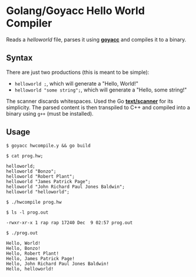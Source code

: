 # Golang/Goyacc Hello World Compiler

Reads a _helloworld_ file, parses it using [**goyacc**](https://pkg.go.dev/modernc.org/goyacc) and compiles it to a binary.

## Syntax

There are just two productions (this is meant to be simple):

* `helloworld ;`, which will generate a "Hello, World!"
* `helloworld "some string";`, which will generate a "Hello, some string!"

The scanner discards whitespaces. Used the Go [**text/scanner**](https://pkg.go.dev/text/scanner) for its simplicity. The parsed content is then transpiled to C++ and compiled into a binary using `g++` (must be installed).

## Usage

```
$ goyacc hwcompile.y && go build

$ cat prog.hw;

helloworld;
helloworld "Bonzo";
helloworld "Robert Plant";
helloworld "James Patrick Page";
helloworld "John Richard Paul Jones Baldwin";
helloworld "helloworld";

$ ./hwcompile prog.hw

$ ls -l prog.out

-rwxr-xr-x 1 rap rap 17240 Dec  9 02:57 prog.out

$ ./prog.out

Hello, World!
Hello, Bonzo!
Hello, Robert Plant!
Hello, James Patrick Page!
Hello, John Richard Paul Jones Baldwin!
Hello, helloworld!
```
